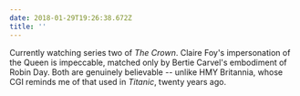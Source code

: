 ```yaml
---
date: 2018-01-29T19:26:38.672Z
title: ''
---
```

Currently watching series two of <cite>The Crown</cite>. Claire Foy's impersonation of the Queen is impeccable, matched only by Bertie Carvel's embodiment of Robin Day. Both are genuinely believable -- unlike HMY Britannia, whose CGI reminds me of that used in <cite>Titanic</cite>, twenty years ago.
